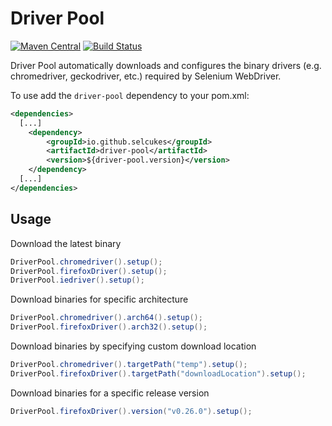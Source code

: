 # Driver Pool
[![Maven Central](https://img.shields.io/maven-central/v/io.github.selcukes/driver-pool.svg?label=Maven%20Central)](https://search.maven.org/search?q=g:%22io.github.selcukes%22%20AND%20a:%22driver-pool%22)
[![Build Status](https://travis-ci.org/selcukes/driver-pool.svg?branch=master)](https://travis-ci.org/selcukes/driver-pool)

Driver Pool automatically downloads and configures the binary drivers (e.g. chromedriver, geckodriver, etc.) required by Selenium WebDriver.

To use add the `driver-pool` dependency to your pom.xml:

```xml
<dependencies>
  [...]
    <dependency>
        <groupId>io.github.selcukes</groupId>
        <artifactId>driver-pool</artifactId>
        <version>${driver-pool.version}</version>
    </dependency>
  [...]
</dependencies>

```

## Usage
Download the latest binary
```java
DriverPool.chromedriver().setup();
DriverPool.firefoxDriver().setup();
DriverPool.iedriver().setup();
```
Download binaries for specific architecture

```java
DriverPool.chromedriver().arch64().setup();
DriverPool.firefoxDriver().arch32().setup();
```

Download binaries by specifying custom download location

```java
DriverPool.chromedriver().targetPath("temp").setup();
DriverPool.firefoxDriver().targetPath("downloadLocation").setup();
```

Download binaries for a specific release version
```java
DriverPool.firefoxDriver().version("v0.26.0").setup();
```
